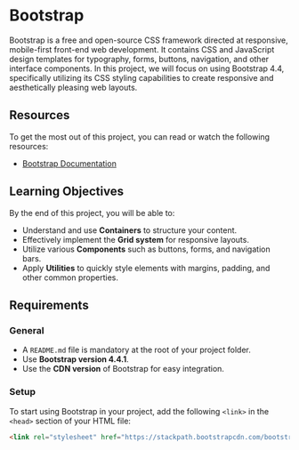 # Bootstrap

Bootstrap is a free and open-source CSS framework directed at responsive, mobile-first front-end web development. It contains CSS and JavaScript design templates for typography, forms, buttons, navigation, and other interface components. In this project, we will focus on using Bootstrap 4.4, specifically utilizing its CSS styling capabilities to create responsive and aesthetically pleasing web layouts.

## Resources

To get the most out of this project, you can read or watch the following resources:

- [Bootstrap Documentation](https://getbootstrap.com/)
  
## Learning Objectives

By the end of this project, you will be able to:

- Understand and use **Containers** to structure your content.
- Effectively implement the **Grid system** for responsive layouts.
- Utilize various **Components** such as buttons, forms, and navigation bars.
- Apply **Utilities** to quickly style elements with margins, padding, and other common properties.

## Requirements

### General

- A `README.md` file is mandatory at the root of your project folder.
- Use **Bootstrap version 4.4.1**.
- Use the **CDN version** of Bootstrap for easy integration.

### Setup

To start using Bootstrap in your project, add the following `<link>` in the `<head>` section of your HTML file:

```html
<link rel="stylesheet" href="https://stackpath.bootstrapcdn.com/bootstrap/4.4.1/css/bootstrap.min.css" integrity="sha384-Vkoo8x4CGsO3+Hhxv8T/Q5PaXtkKtu6ug5TOeNV6gBiFeWPGFN9MuhOf23Q9Ifjh" crossorigin="anonymous">
```
